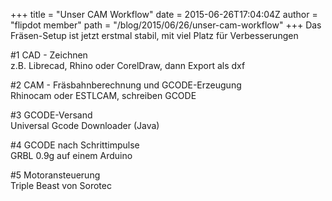 +++
title = "Unser CAM Workflow"
date = 2015-06-26T17:04:04Z
author = "flipdot member"
path = "/blog/2015/06/26/unser-cam-workflow"
+++
Das Fräsen-Setup ist jetzt erstmal stabil, mit viel Platz für
Verbesserungen  
  
\#1 CAD - Zeichnen  
z.B. Librecad, Rhino oder CorelDraw, dann Export als dxf  
  
\#2 CAM - Fräsbahnberechnung und GCODE-Erzeugung  
Rhinocam oder ESTLCAM, schreiben GCODE  
  
\#3 GCODE-Versand  
Universal Gcode Downloader (Java)  
  
\#4 GCODE nach Schrittimpulse  
GRBL 0.9g auf einem Arduino  
  
\#5 Motoransteuerung  
Triple Beast von Sorotec
